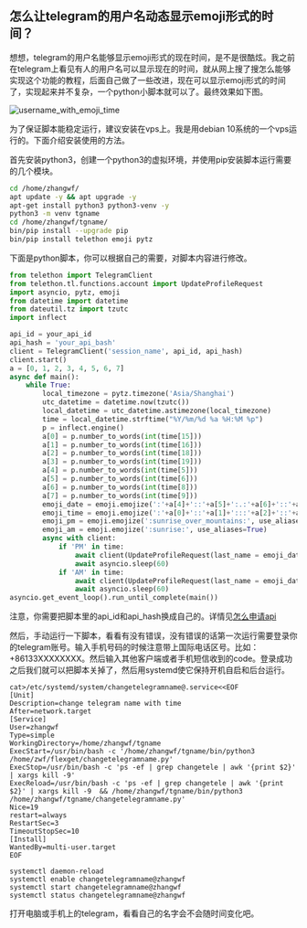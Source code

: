 ## 怎么让telegram的用户名动态显示emoji形式的时间？

想想，telegram的用户名能够显示emoji形式的现在时间，是不是很酷炫。我之前在telegram上看见有人的用户名可以显示现在的时间，就从网上搜了搜怎么能够实现这个功能的教程，后面自己做了一些改进，现在可以显示emoji形式的时间了，实现起来并不复杂，一个python小脚本就可以了。最终效果如下图。

![username_with_emoji_time](https://images2.imgbox.com/4b/9f/MxCZgbGK_o.png)

为了保证脚本能稳定运行，建议安装在vps上。我是用debian 10系统的一个vps运行的。下面介绍安装使用的方法。

首先安装python3，创建一个python3的虚拟环境，并使用pip安装脚本运行需要的几个模块。


```bash
cd /home/zhangwf/
apt update -y && apt upgrade -y
apt-get install python3 python3-venv -y
python3 -m venv tgname
cd /home/zhangwf/tgname/
bin/pip install --upgrade pip
bin/pip install telethon emoji pytz

```

下面是python脚本，你可以根据自己的需要，对脚本内容进行修改。

```python
from telethon import TelegramClient
from telethon.tl.functions.account import UpdateProfileRequest
import asyncio, pytz, emoji
from datetime import datetime
from dateutil.tz import tzutc
import inflect

api_id = your_api_id
api_hash = 'your_api_bash'
client = TelegramClient('session_name', api_id, api_hash)
client.start()
a = [0, 1, 2, 3, 4, 5, 6, 7]
async def main():
    while True:
        local_timezone = pytz.timezone('Asia/Shanghai')
        utc_datetime = datetime.now(tzutc())
        local_datetime = utc_datetime.astimezone(local_timezone)
        time = local_datetime.strftime("%Y/%m/%d %a %H:%M %p")
        p = inflect.engine()
        a[0] = p.number_to_words(int(time[15]))
        a[1] = p.number_to_words(int(time[16]))
        a[2] = p.number_to_words(int(time[18]))
        a[3] = p.number_to_words(int(time[19]))
        a[4] = p.number_to_words(int(time[5]))
        a[5] = p.number_to_words(int(time[6]))
        a[6] = p.number_to_words(int(time[8]))
        a[7] = p.number_to_words(int(time[9]))
        emoji_date = emoji.emojize(':'+a[4]+'::'+a[5]+':.:'+a[6]+'::'+a[7]+':', use_aliases=True)
        emoji_time = emoji.emojize(':'+a[0]+'::'+a[1]+':::'+a[2]+'::'+a[3]+':', use_aliases=True)
        emoji_pm = emoji.emojize(':sunrise_over_mountains:', use_aliases=True)
        emoji_am = emoji.emojize(':sunrise:', use_aliases=True)
        async with client:
            if 'PM' in time:
                await client(UpdateProfileRequest(last_name = emoji_date + ' ' + emoji_pm + ' ' + emoji_time))
                await asyncio.sleep(60)
            if 'AM' in time:
                await client(UpdateProfileRequest(last_name = emoji_date + ' ' + emoji_am + ' ' + emoji_time))
                await asyncio.sleep(60)
asyncio.get_event_loop().run_until_complete(main())

```

注意，你需要把脚本里的api_id和api_hash换成自己的。详情见[怎么申请api](https://core.telegram.org/api/obtaining_api_id)

然后，手动运行一下脚本，看看有没有错误，没有错误的话第一次运行需要登录你的telegram账号。输入手机号码的时候注意带上国际电话区号。比如：+86133XXXXXXXX。然后输入其他客户端或者手机短信收到的code。登录成功之后我们就可以把脚本关掉了，然后用systemd使它保持开机自启和后台运行。

```
cat>/etc/systemd/system/changetelegramname@.service<<EOF
[Unit]
Description=change telegram name with time
After=network.target
[Service]
User=zhangwf
Type=simple
WorkingDirectory=/home/zhangwf/tgname
ExecStart=/usr/bin/bash -c '/home/zhangwf/tgname/bin/python3 /home/zwf/flexget/changetelegramname.py'
ExecStop=/usr/bin/bash -c 'ps -ef | grep changetele | awk '{print $2}' | xargs kill -9'
ExecReload=/usr/bin/bash -c 'ps -ef | grep changetele | awk '{print $2}' | xargs kill -9  && /home/zhangwf/tgname/bin/python3 /home/zhangwf/tgname/changetelegramname.py'
Nice=19
restart=always
RestartSec=3
TimeoutStopSec=10
[Install]
WantedBy=multi-user.target
EOF

systemctl daemon-reload
systemctl enable changetelegramname@zhangwf
systemctl start changetelegramname@zhangwf
systemctl status changetelegramname@zhangwf
```

打开电脑或手机上的telegram，看看自己的名字会不会随时间变化吧。